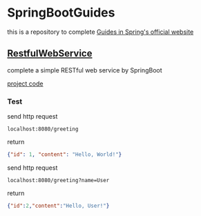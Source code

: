 # SpringBootGuides
this is a repository to complete [Guides in Spring's official website](https://spring.io/guides#gettingStarted)

## [RestfulWebService](https://spring.io/guides/gs/rest-service/)

complete a simple RESTful web service by SpringBoot

[project code](RESTfulWebService/projectCode)

### Test

send http request
```http request
localhost:8080/greeting
```
return 
```json
{"id": 1, "content": "Hello, World!"}
```
send http request
```http request
localhost:8080/greeting?name=User
```
return 
```json
{"id":2,"content":"Hello, User!"}
```







